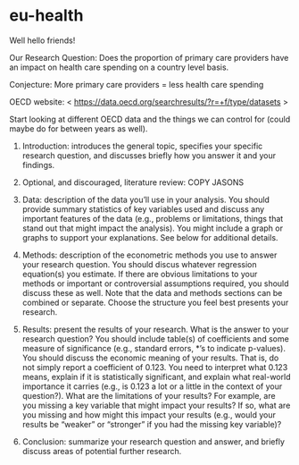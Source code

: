 # eu-health

Well hello friends!

Our Research Question: Does the proportion of primary care providers have an impact on health care spending on a country level basis. 

Conjecture: More primary care providers = less health care spending

OECD website: < https://data.oecd.org/searchresults/?r=+f/type/datasets >

Start looking at different OECD data and the things we can control for (could maybe do for between years as well).

1) Introduction: introduces the general topic, specifies your specific research question, and discusses briefly how you answer it and your findings.

2) Optional, and discouraged, literature review: COPY JASONS

3) Data: description of the data you’ll use in your analysis. You should provide summary statistics of key variables used and discuss any important features of the data (e.g., problems or limitations, things that stand out that might impact the analysis). You might include a graph or graphs to support your explanations. See below for additional details.

4) Methods: description of the econometric methods you use to answer your research question. You should discus whatever regression equation(s) you estimate. If there are obvious limitations to your methods or important or controversial assumptions required, you should discuss these as well. Note that the data and methods sections can be combined or separate. Choose the structure you feel best presents your research.

5) Results: present the results of your research. What is the answer to your research question? You should include table(s) of coefficients and some measure of significance (e.g., standard errors, *’s to indicate p-values). You should discuss the economic meaning of your results. That is, do not simply report a coefficient of 0.123. You need to interpret what 0.123 means, explain if it is statistically significant, and explain what real-world importance it carries (e.g., is 0.123 a lot or a little in the context of your question?). What are the limitations of your results? For example, are you missing a key variable that might impact your results? If so, what are you missing and how might this impact your results (e.g., would your results be “weaker” or “stronger” if you had the missing key variable)?

6) Conclusion: summarize your research question and answer, and briefly discuss areas of potential further research.
